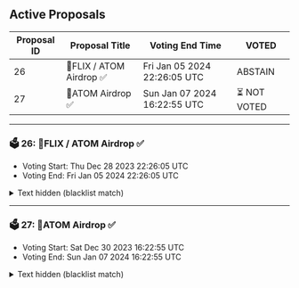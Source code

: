 ## Active Proposals

| Proposal ID | Proposal Title | Voting End Time | VOTED |
|-------------|----------------|-----------------|-------|
| 26 | 💎FLIX / ATOM Airdrop ✅ | Fri Jan 05 2024 22:26:05 UTC | ABSTAIN |
| 27 | 💎ATOM Airdrop ✅ | Sun Jan 07 2024 16:22:55 UTC | ⏳ NOT VOTED |

---

### 🗳 26: 💎FLIX / ATOM Airdrop ✅
- Voting Start: Thu Dec 28 2023 22:26:05 UTC
- Voting End: Fri Jan 05 2024 22:26:05 UTC

<details>
<summary>Text hidden (blacklist match)</summary>
 
</details>

---

### 🗳 27: 💎ATOM Airdrop ✅
- Voting Start: Sat Dec 30 2023 16:22:55 UTC
- Voting End: Sun Jan 07 2024 16:22:55 UTC

<details>
<summary>Text hidden (blacklist match)</summary>
 
</details>
